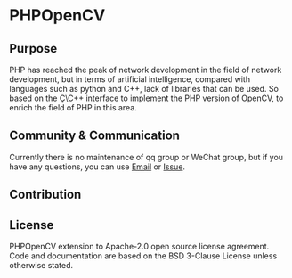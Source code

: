 # PHPOpenCV

## Purpose
PHP has reached the peak of network development in the field of network development, but in terms of artificial intelligence, compared with languages such as python and C++, lack of libraries that can be used.
So based on the Ç\C++ interface to implement the PHP version of OpenCV, to enrich the field of PHP in this area.

## Community & Communication
Currently there is no maintenance of qq group or WeChat group, but if you have any questions, you can use [Email](hihozhou@gmail.com) or [Issue](https://github.com/hihozhou/php-opencv/issues).


## Contribution

## License
PHPOpenCV extension to Apache-2.0 open source license agreement.
Code and documentation are based on the BSD 3-Clause License unless otherwise stated.
